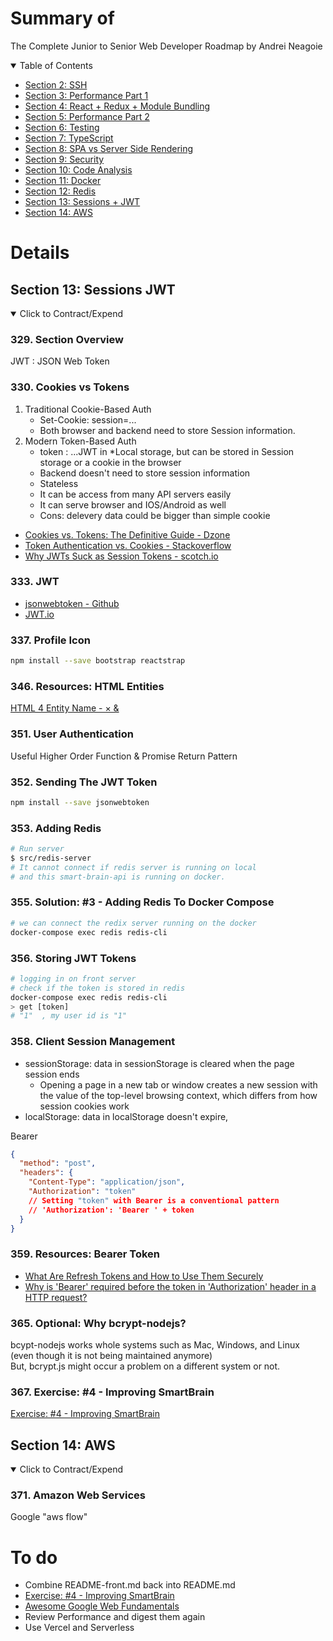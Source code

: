 # Summary of

The Complete Junior to Senior Web Developer Roadmap by Andrei Neagoie

<details open="open">
  <summary>Table of Contents</summary>
  <ul>
    <li><a href="#section-2-ssh">Section 2: SSH</a></li>
    <li><a href="#section-3-performance-part-1">Section 3: Performance Part 1</a></li>
    <li><a href="#section-4-react-redux-module-bundling">Section 4: React + Redux + Module Bundling</a></li>
    <li><a href="#section-5-performance-part-2">Section 5: Performance Part 2</a></li>
    <li><a href="#section-6-testing">Section 6: Testing</a></li>
    <li><a href="#section-7-typescript">Section 7: TypeScript</a></li>
    <li><a href="#section-8-spa-vs-server-side-rendering">Section 8: SPA vs Server Side Rendering</a></li>
    <li><a href="#section-9-security">Section 9: Security</a></li>
    <li><a href="#section-10-code-analysis">Section 10: Code Analysis</a></li>
    <li><a href="#section-11-docker">Section 11: Docker</a></li>
    <li><a href="#section-12-redis">Section 12: Redis</a></li>
    <li><a href="#section-13-session-jwt">Section 13: Sessions + JWT</a></li>
    <li><a href="#section-14-aws">Section 14: AWS</a></li>
  </ul>
</details>

# Details

## Section 13: Sessions JWT

<details open>
  <summary>Click to Contract/Expend</summary>

### 329. Section Overview

JWT : JSON Web Token

### 330. Cookies vs Tokens

1. Traditional Cookie-Based Auth
   - Set-Cookie: session=...
   - Both browser and backend need to store Session information.
2. Modern Token-Based Auth
   - token : ...JWT in \*Local storage, but can be stored in Session storage or a cookie in the browser
   - Backend doesn't need to store session information
   - Stateless
   - It can be access from many API servers easily
   - It can serve browser and IOS/Android as well
   - Cons: delevery data could be bigger than simple cookie

- [Cookies vs. Tokens: The Definitive Guide - Dzone](https://dzone.com/articles/cookies-vs-tokens-the-definitive-guide)
- [Token Authentication vs. Cookies - Stackoverflow](https://stackoverflow.com/questions/17000835/token-authentication-vs-cookies)
- [Why JWTs Suck as Session Tokens - scotch.io](https://scotch.io/bar-talk/why-jwts-suck-as-session-tokens)

### 333. JWT

- [jsonwebtoken - Github](https://github.com/auth0/node-jsonwebtoken)
- [JWT.io](https://jwt.io/)

### 337. Profile Icon

```sh
npm install --save bootstrap reactstrap
```

### 346. Resources: HTML Entities

[HTML 4 Entity Name - &times; &amp;](https://www.w3schools.com/charsets/ref_html_entities_4.asp)

### 351. User Authentication

Useful Higher Order Function & Promise Return Pattern

### 352. Sending The JWT Token

```sh
npm install --save jsonwebtoken
```

### 353. Adding Redis

```sh
# Run server
$ src/redis-server
# It cannot connect if redis server is running on local
# and this smart-brain-api is running on docker.
```

### 355. Solution: #3 - Adding Redis To Docker Compose

```sh
# we can connect the redix server running on the docker
docker-compose exec redis redis-cli
```

### 356. Storing JWT Tokens

```sh
# logging in on front server
# check if the token is stored in redis
docker-compose exec redis redis-cli
> get [token]
# "1"  , my user id is "1"
```

### 358. Client Session Management

- sessionStorage: data in sessionStorage is cleared when the page session ends
  - Opening a page in a new tab or window creates a new session with the value of the top-level browsing context, which differs from how session cookies work
- localStorage: data in localStorage doesn't expire,

Bearer

```json
{
  "method": "post",
  "headers": {
    "Content-Type": "application/json",
    "Authorization": "token"
    // Setting "token" with Bearer is a conventional pattern
    // 'Authorization': 'Bearer ' + token
  }
}
```

### 359. Resources: Bearer Token

- [What Are Refresh Tokens and How to Use Them Securely](https://auth0.com/blog/refresh-tokens-what-are-they-and-when-to-use-them/)
- [Why is 'Bearer' required before the token in 'Authorization' header in a HTTP request?](https://security.stackexchange.com/questions/108662/why-is-bearer-required-before-the-token-in-authorization-header-in-a-http-re)

### 365. Optional: Why bcrypt-nodejs?

bcypt-nodejs works whole systems such as Mac, Windows, and Linux \
(even though it is not being maintained anymore)\
But, bcrypt.js might occur a problem on a different system or not.

### 367. Exercise: #4 - Improving SmartBrain

[Exercise: #4 - Improving SmartBrain](https://www.udemy.com/course/the-complete-junior-to-senior-web-developer-roadmap/learn/lecture/10521040#questions)

</details>

## Section 14: AWS

<details open>
  <summary>Click to Contract/Expend</summary>

### 371. Amazon Web Services

Google "aws flow"

</details>

# To do

- Combine README-front.md back into README.md
- [Exercise: #4 - Improving SmartBrain](https://www.udemy.com/course/the-complete-junior-to-senior-web-developer-roadmap/learn/lecture/10521040#questions)
- [Awesome Google Web Fundamentals](https://developers.google.com/web/fundamentals)
- Review Performance and digest them again
- Use Vercel and Serverless

